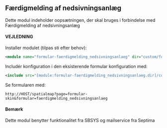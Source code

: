 ## Færdigmelding af nedsivningsanlæg

Dette modul indeholder oopsætningen, der skal bruges i forbindelse med Færdigmelding af nedsivningsanlæg

#### VEJLEDNING

Installer modulet (tilpas sti efter behov):
```xml
<module name="formular-faerdigmelding_nedsivningsanlaeg" dir="custom/formular-config/faerdigmelding_nedsivningsanlaeg" permissionlevel="public"/>
```

Includér konfiguration i den eksisterende formular konfiguration med:
```xml
<include src="[module:formular-faerdigmelding_nedsivningsanlaeg.dir]/config/formular-config.xml" nodes="/config/*" mustexist="false"/>
```

Se formularen med:
```text
http://HOST/spatialmap?page=formular-skin&formular=faerdigmelding_nedsivningsanlaeg
```

#### Bemærk
Dette modul benytter funktionalitet fra SBSYS og mailservice fra Septima




